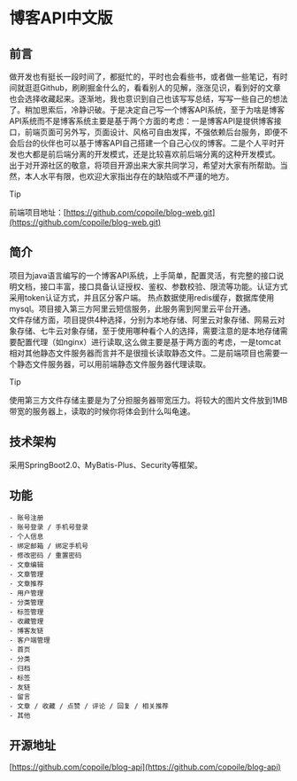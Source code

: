 # 博客API中文版

## 前言

做开发也有挺长一段时间了，都挺忙的，平时也会看些书，或者做一些笔记，有时间就逛逛Github，刷刷掘金什么的，看看别人的见解，涨涨见识，看到好的文章也会选择收藏起来。逐渐地，我也意识到自己也该写写总结，写写一些自己的想法了。稍加思索后，冷静识破。于是决定自己写一个博客API系统，至于为啥是博客API系统而不是博客系统主要是基于两个方面的考虑：一是博客API是提供博客接口，前端页面可另外写，页面设计、风格可自由发挥，不强依赖后台服务，即便不会后台的伙伴也可以基于博客API自己搭建一个自己心仪的博客。二是个人平时开发也大都是前后端分离的开发模式，还是比较喜欢前后端分离的这种开发模式。
<br>
出于对开源社区的敬意，将项目开源出来大家共同学习，希望对大家有所帮助。当然，本人水平有限，也欢迎大家指出存在的缺陷或不严谨的地方。
> [!TIP]
> 前端项目地址：[https://github.com/copoile/blog-web.git](https://github.com/copoile/blog-web.git)

## 简介

项目为java语言编写的一个博客API系统，上手简单，配置灵活，有完整的接口说明文档，接口丰富，接口具备认证授权、鉴权、参数校验、限流等功能。认证方式采用token认证方式，并且区分客户端。
热点数据使用redis缓存，数据库使用mysql。项目接入第三方阿里云短信服务，此服务需到阿里云平台开通。
<br>
文件存储方面，项目提供4种选择，分别为本地存储、阿里云对象存储、网易云对象存储、七牛云对象存储，至于使用哪种看个人的选择，需要注意的是本地存储需要配置代理（如nginx）进行读取,这么做主要是基于两方面的考虑，一是tomcat相对其他静态文件服务器而言并不是很擅长读取静态文件。二是前端项目也需要一个静态文件服务器，可以用前端静态文件服务器代理读取。
<br>
> [!TIP] 
> 使用第三方文件存储主要是为了分担服务器带宽压力。将较大的图片文件放到1MB带宽的服务器上，读取的时候你将体会到什么叫龟速。

 ## 技术架构
采用SpringBoot2.0、MyBatis-Plus、Security等框架。

## 功能
```
- 账号注册
- 账号登录 / 手机号登录
- 个人信息
- 绑定邮箱 / 绑定手机号
- 修改密码 / 重置密码
- 文章编辑
- 文章管理
- 文章推荐
- 用户管理
- 分类管理
- 标签管理
- 收藏管理
- 博客友链
- 客户端管理
- 首页
- 分类
- 归档
- 标签
- 友链
- 留言
- 文章 / 收藏 / 点赞 / 评论 / 回复 / 相关推荐
- 其他
```

## 开源地址

[https://github.com/copoile/blog-api](https://github.com/copoile/blog-api)